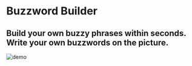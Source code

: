 # Buzzword Builder

## Build your own buzzy phrases within seconds. Write your own buzzwords on the picture.
![demo](https://user-images.githubusercontent.com/80847853/181936398-a709222b-6446-4942-a798-c19a43594487.png)

<!-- ![alt text](https://github.com/[\ishankbansal/buzzword-builder/blob/[branch]/image.jpg?raw=true) -->


